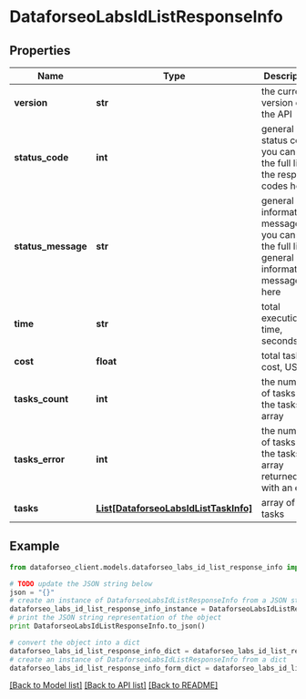 # DataforseoLabsIdListResponseInfo


## Properties

Name | Type | Description | Notes
------------ | ------------- | ------------- | -------------
**version** | **str** | the current version of the API | [optional] 
**status_code** | **int** | general status code you can find the full list of the response codes here | [optional] 
**status_message** | **str** | general informational message you can find the full list of general informational messages here | [optional] 
**time** | **str** | total execution time, seconds | [optional] 
**cost** | **float** | total tasks cost, USD | [optional] 
**tasks_count** | **int** | the number of tasks in the tasks array | [optional] 
**tasks_error** | **int** | the number of tasks in the tasks array returned with an error | [optional] 
**tasks** | [**List[DataforseoLabsIdListTaskInfo]**](DataforseoLabsIdListTaskInfo.md) | array of tasks | [optional] 

## Example

```python
from dataforseo_client.models.dataforseo_labs_id_list_response_info import DataforseoLabsIdListResponseInfo

# TODO update the JSON string below
json = "{}"
# create an instance of DataforseoLabsIdListResponseInfo from a JSON string
dataforseo_labs_id_list_response_info_instance = DataforseoLabsIdListResponseInfo.from_json(json)
# print the JSON string representation of the object
print DataforseoLabsIdListResponseInfo.to_json()

# convert the object into a dict
dataforseo_labs_id_list_response_info_dict = dataforseo_labs_id_list_response_info_instance.to_dict()
# create an instance of DataforseoLabsIdListResponseInfo from a dict
dataforseo_labs_id_list_response_info_form_dict = dataforseo_labs_id_list_response_info.from_dict(dataforseo_labs_id_list_response_info_dict)
```
[[Back to Model list]](../README.md#documentation-for-models) [[Back to API list]](../README.md#documentation-for-api-endpoints) [[Back to README]](../README.md)


